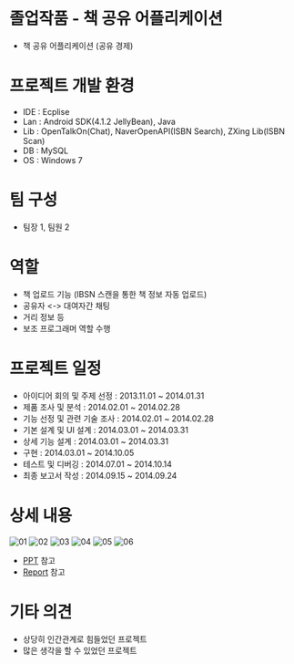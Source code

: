 # 졸업작품 - 책 공유 어플리케이션
- 책 공유 어플리케이션 (공유 경제)
# 프로젝트 개발 환경
- IDE : Ecplise  
- Lan : Android SDK(4.1.2 JellyBean), Java  
- Lib : OpenTalkOn(Chat), NaverOpenAPI(ISBN Search), ZXing Lib(ISBN Scan)
- DB : MySQL  
- OS : Windows 7   

# 팀 구성
- 팀장 1, 팀원 2

# 역할
- 책 업로드 기능 (IBSN 스캔을 통한 책 정보 자동 업로드)  
- 공유자 <-> 대여자간 채팅  
- 거리 정보 등 
- 보조 프로그래머  역할 수행

# 프로젝트 일정
- 아이디어 회의 및 주제 선정 : 2013.11.01 ~ 2014.01.31    
- 제품 조사 및 분석 : 2014.02.01 ~ 2014.02.28    
- 기능 선정 및 관련 기술 조사 : 2014.02.01 ~ 2014.02.28    
- 기본 설계 및 UI 설계 : 2014.03.01 ~ 2014.03.31    
- 상세 기능 설계 : 2014.03.01 ~ 2014.03.31
- 구현 : 2014.03.01 ~ 2014.10.05
- 테스트 및 디버깅 : 2014.07.01 ~ 2014.10.14
- 최종 보고서 작성 : 2014.09.15 ~ 2014.09.24


# 상세 내용
![01](https://user-images.githubusercontent.com/94848571/167091473-91d9374f-7115-47a5-a2b5-c917b67eb15c.gif)
![02](https://user-images.githubusercontent.com/94848571/167091620-4a1f5559-9ad1-46c9-a26f-33c6471e4590.gif)
![03](https://user-images.githubusercontent.com/94848571/167091627-d1e71e0b-701a-4b10-9f64-f99e2153b930.gif)
![04](https://user-images.githubusercontent.com/94848571/167091633-7533e80d-be00-49f1-9931-46f58d2c45d3.gif)
![05](https://user-images.githubusercontent.com/94848571/167091635-8508b2f8-4f59-4dd4-8be3-78cee99c05bd.gif)
![06](https://user-images.githubusercontent.com/94848571/167091638-99e87a26-f567-4518-817d-96fcce92c28b.gif)
<!-- ![07](https://user-images.githubusercontent.com/94848571/167091643-201759b3-7588-43e9-a44a-f07027e8e101) -->
- [PPT](PPT.pdf) 참고
- [Report](Report.pdf) 참고
# 기타 의견
- 상당히 인간관계로 힘들었던 프로젝트
- 많은 생각을 할 수 있었던 프로젝트
